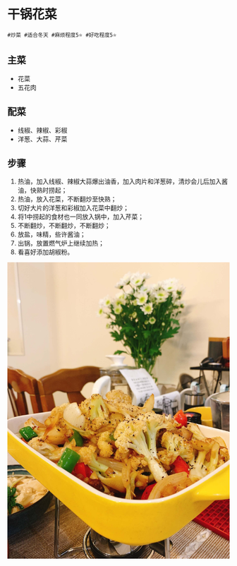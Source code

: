 # 干锅花菜

```
#炒菜 #适合冬天 #麻烦程度5⭐️ #好吃程度5⭐️
```

## 主菜

- 花菜
- 五花肉

## 配菜

- 线椒、辣椒、彩椒
- 洋葱、大蒜、芹菜

## 步骤

1. 热油，加入线椒、辣椒大蒜爆出油香，加入肉片和洋葱碎，清炒会儿后加入酱油，快熟时捞起；
2. 热油，放入花菜，不断翻炒至快熟；
3. 切好大片的洋葱和彩椒加入花菜中翻炒；
4. 将1中捞起的食材也一同放入锅中，加入芹菜；
5. 不断翻炒，不断翻炒，不断翻炒；
6. 放盐，味精，些许酱油；
7. 出锅，放置燃气炉上继续加热；
8. 看喜好添加胡椒粉。

![](../_images/ganguohuacai.jpg)
